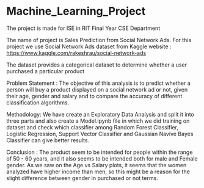 # Machine_Learning_Project

The project is made for ISE in RIT Final Year CSE Department

The name of project is Sales Prediction from Social Network Ads.
For this project we use Social Network Ads dataset from Kaggle website : https://www.kaggle.com/rakeshrau/social-network-ads

The dataset provides a categorical dataset to determine whether a user purchased a particular product

Problem Statement :
The objective of this analysis is to predict whether a person will buy a product displayed on a social network ad or not, given their age, gender and salary and to compare the accuracy of different classification algorithms.

Methodology:
We have create an Exploratory Data Analysis and split it into three parts and also create a Model.ipynb file in which we did training on dataset and check which classifier among Random Forest Classifier, Logistic Regression, Support Vector Classifier and Gaussian Navive Bayes Classifier can give better results.

Conclusion :
The product seem to be intended for people within the range of 50 - 60 years, and it also seems to be intended both for male and Female gender.
As we saw on the Age vs Salary plots, it seems that the women analyzed have higher income than men, so this might be a reason for the slight difference between gender in purchased or not terms.
